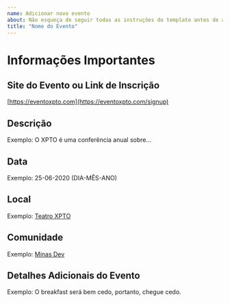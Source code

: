 ```yaml
---
name: Adicionar novo evento
about: Não esqueça de seguir todas as instruções do template antes de adicionar um evento.
title: "Nome do Evento"
---
```


# Informações Importantes

## Site do Evento ou Link de Inscrição

[https://eventoxpto.com](https://eventoxpto.com/signup)

## Descrição

Exemplo: O XPTO é uma conferência anual sobre...

## Data

Exemplo: 25-06-2020 (DIA-MÊS-ANO)

## Local

Exemplo: [Teatro XPTO](https://goo.gl/maps/xpto)

## Comunidade

Exemplo: [Minas Dev](https://minasdev.org)

## Detalhes Adicionais do Evento

Exemplo: O breakfast será bem cedo, portanto, chegue cedo.
